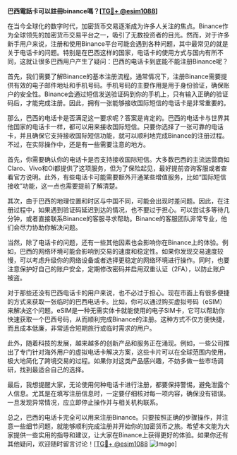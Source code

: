 **巴西電話卡可以註冊binance嗎？[[TG💪+ @esim1088](https://t.me/s/esim1088)]**

在当今全球化的数字时代，加密货币交易逐渐成为许多人关注的焦点。Binance作为全球领先的加密货币交易平台之一，吸引了无数投资者的目光。然而，对于许多新手用户来说，注册和使用Binance平台可能会遇到各种问题，其中最常见的就是关于电话卡的问题。特别是在巴西这样的国家，电话卡的使用方式与国内有所不同，这就让很多巴西用户产生了疑问：巴西的电话卡到底能不能注册Binance呢？

首先，我们需要了解Binance的基本注册流程。通常情况下，注册Binance需要提供有效的电子邮件地址和手机号码。手机号码的主要作用是用于身份验证，确保账户的安全性。Binance会通过短信发送验证码到你的手机上，只有输入正确的验证码后，才能完成注册。因此，拥有一张能够接收国际短信的电话卡是非常重要的。

那么，巴西的电话卡是否满足这一要求呢？答案是肯定的。巴西的电话卡与世界其他国家的电话卡一样，都可以用来接收国际短信。只要你选择了一张可靠的电话卡，并且确保它支持接收国际短信功能，就可以顺利地完成Binance的注册过程。不过，在实际操作中，还是有一些需要注意的地方。

首先，你需要确认你的电话卡是否支持接收国际短信。大多数巴西的主流运营商如Claro、Vivo和Oi都提供了这项服务，但为了保险起见，最好提前咨询客服或者查看官方说明。此外，有些电话卡可能需要额外开通某些增值服务，比如“国际短信接收”功能，这一点也需要提前了解清楚。

其次，由于巴西的地理位置和时区与中国不同，可能会出现时差问题。因此，在注册过程中，如果遇到验证码延迟到达的情况，也不要过于担心。可以尝试多等待几分钟，或者直接联系Binance的客服寻求帮助。Binance的客服团队非常专业，他们会尽力协助你解决问题。

当然，除了电话卡的问题，还有一些其他因素也会影响你在Binance上的体验。例如，巴西的网络环境可能会影响到交易的速度和稳定性。如果你发现交易速度较慢，可以考虑升级你的网络设备或者选择更稳定的网络环境进行操作。同时，也要注意保护好自己的账户安全，定期修改密码并启用双重认证（2FA），以防止账户被盗。

对于那些还没有巴西电话卡的用户来说，也不必过于担心。现在市面上有很多便捷的方式来获取一张临时的巴西电话卡。比如，你可以通过购买虚拟号码（eSIM）来解决这个问题。eSIM是一种无需实体卡就能使用的电子SIM卡，它可以帮助你快速获取一个巴西号码，从而顺利完成Binance的注册。这种方式不仅方便快捷，而且成本低廉，非常适合短期旅行或临时需求的用户。

此外，随着科技的发展，越来越多的创新产品和服务正在涌现。例如，一些公司推出了专门针对海外用户的虚拟电话卡解决方案，这些卡片可以在全球范围内使用，极大地简化了跨境交易的过程。如果你对这类产品感兴趣，不妨多做一些市场调研，找到最适合自己的选择。

最后，我想提醒大家，无论使用何种电话卡进行注册，都要保持警惕，避免泄露个人信息。尤其是在填写注册信息时，一定要仔细核对每一项内容，确保没有错误。一旦发现异常情况，应立即停止操作并与相关机构联系。

总之，巴西的电话卡完全可以用来注册Binance。只要按照正确的步骤操作，并注意一些细节问题，就能够顺利完成注册并开始你的加密货币之旅。希望本文能为大家提供一些实用的指导和建议，让大家在Binance上获得更好的体验。如果你还有其他疑问，欢迎随时留言讨论！[[TG💪+ @esim1088](https://t.me/s/esim1088) ![Image](https://i.postimg.cc/4NQfJmqS/Snipaste-2025-05-13-00-14-12.png)]